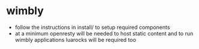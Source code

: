 wimbly
======

- follow the instructions in install/ to setup required components
- at a minimum openresty will be needed to host static content and to run wimbly applications luarocks will be required too


